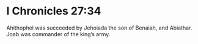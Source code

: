 # I Chronicles 27:34

Ahithophel was succeeded by Jehoiada the son of Benaiah, and Abiathar. Joab was commander of the king’s army.
